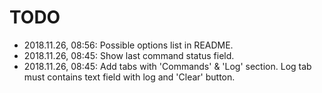 # TODO

- 2018.11.26, 08:56: Possible options list in README.
- 2018.11.26, 08:45: Show last command status field.
- 2018.11.26, 08:45:  Add tabs with 'Commands' & 'Log' section. Log tab must contains text field with log and 'Clear' button.
